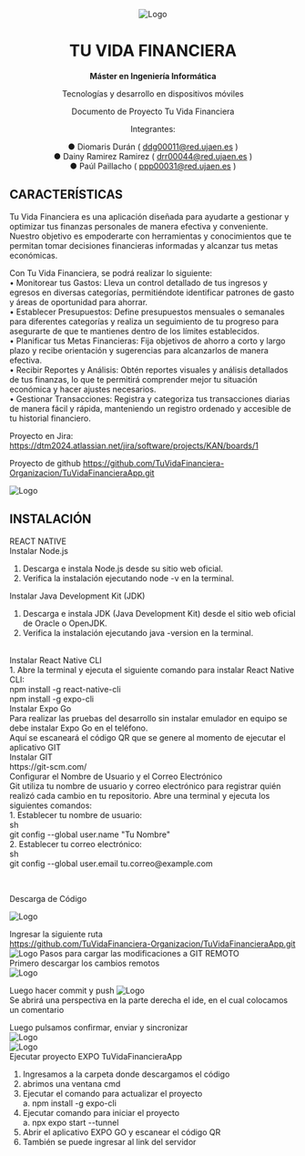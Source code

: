 <div align="center">

![Logo](images/image1.png)

# **TU VIDA FINANCIERA**
**Máster en Ingeniería Informática**


Tecnologías y desarrollo en dispositivos móviles



Documento de Proyecto
Tu Vida Financiera


Integrantes:

●	Diomaris Durán ( ddg00011@red.ujaen.es )<br/>
●	Dainy Ramirez Ramirez ( drr00044@red.ujaen.es )<br/>
●	Paúl Paillacho ( ppp00031@red.ujaen.es )



</div>

## CARACTERÍSTICAS
Tu Vida Financiera es una aplicación diseñada para ayudarte a gestionar y optimizar tus finanzas personales de manera efectiva y conveniente. Nuestro objetivo es empoderarte con herramientas y conocimientos que te permitan tomar decisiones financieras informadas y alcanzar tus metas económicas. <br/>

Con Tu Vida Financiera, se podrá realizar lo siguiente: <br/>
•	Monitorear tus Gastos: Lleva un control detallado de tus ingresos y egresos en diversas categorías, permitiéndote identificar patrones de gasto y áreas de oportunidad para ahorrar. <br/>
•	Establecer Presupuestos: Define presupuestos mensuales o semanales para diferentes categorías y realiza un seguimiento de tu progreso para asegurarte de que te mantienes dentro de los límites establecidos. <br/>
•	Planificar tus Metas Financieras: Fija objetivos de ahorro a corto y largo plazo y recibe orientación y sugerencias para alcanzarlos de manera efectiva. <br/>
•	Recibir Reportes y Análisis: Obtén reportes visuales y análisis detallados de tus finanzas, lo que te permitirá comprender mejor tu situación económica y hacer ajustes necesarios. <br/>
•	Gestionar Transacciones: Registra y categoriza tus transacciones diarias de manera fácil y rápida, manteniendo un registro ordenado y accesible de tu historial financiero. <br/>



Proyecto en Jira:
https://dtm2024.atlassian.net/jira/software/projects/KAN/boards/1 


Proyecto de github
https://github.com/TuVidaFinanciera-Organizacion/TuVidaFinancieraApp.git

![Logo](images/pantallas.png)

## INSTALACIÓN

REACT NATIVE<br/>
Instalar Node.js<br/>
1.	Descarga e instala Node.js desde su sitio web oficial.
2.	Verifica la instalación ejecutando node -v en la terminal.

Instalar Java Development Kit (JDK)<br/>
1.	Descarga e instala JDK (Java Development Kit) desde el sitio web oficial de Oracle o OpenJDK.
2.	Verifica la instalación ejecutando java -version en la terminal.
<br/>
Instalar React Native CLI<br/>
1.	Abre la terminal y ejecuta el siguiente comando para instalar React Native CLI:
<br/>
npm install -g react-native-cli<br/>
npm install -g expo-cli
<br/>
Instalar Expo Go <br/>
Para realizar las pruebas del desarrollo sin instalar emulador en equipo se debe instalar Expo Go en el teléfono.<br/>
Aquí se escaneará el código QR que se genere al momento de ejecutar el aplicativo GIT<br/>
Instalar GIT<br/>
https://git-scm.com/<br/>
Configurar el Nombre de Usuario y el Correo Electrónico<br/>
Git utiliza tu nombre de usuario y correo electrónico para registrar quién realizó cada cambio en tu repositorio. Abre una terminal y ejecuta los siguientes comandos:<br/>
1.	Establecer tu nombre de usuario:<br/>
sh<br/>
git config --global user.name "Tu Nombre"<br/>
2.	Establecer tu correo electrónico:<br/>
sh<br/>
git config --global user.email tu.correo@example.com <br/>

 

Descarga de Código


![Logo](images/image2.png)

Ingresar la siguiente ruta<br/>
https://github.com/TuVidaFinanciera-Organizacion/TuVidaFinancieraApp.git
<br/>
![Logo](images/image3.png)
Pasos para cargar las modificaciones a GIT REMOTO<br/>
Primero descargar los cambios remotos<br/>
 ![Logo](images/image5.png)
 <br/>

Luego hacer commit y push
  ![Logo](images/image6.png)
<br/>
Se abrirá una perspectiva en la parte derecha el ide, en el cual colocamos un comentario <br/>
 
Luego pulsamos confirmar, enviar y sincronizar<br/>
   ![Logo](images/image7.png)
<br/>
  ![Logo](images/image8.png)
<br/>
Ejecutar proyecto EXPO  TuVidaFinancieraApp<br/>
1)	Ingresamos a la carpeta donde descargamos el código<br/>
2)	abrimos una ventana cmd<br/>
3)	Ejecutar el comando para actualizar el proyecto <br/>
a.	npm install -g expo-cli<br/>
4)	Ejecutar comando para iniciar el proyecto<br/>
a.	npx expo start --tunnel<br/>
5)	Abrir el aplicativo EXPO GO y escanear el código QR<br/>
6)	También se puede ingresar al link del servidor
 <br/>




